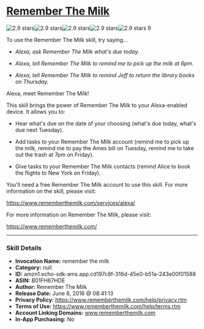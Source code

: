 # [Remember The Milk](http://alexa.amazon.com/#skills/amzn1.echo-sdk-ams.app.cd197c8f-316d-45e0-b51a-243e00f01588)
![2.9 stars](../../images/ic_star_black_18dp_1x.png)![2.9 stars](../../images/ic_star_black_18dp_1x.png)![2.9 stars](../../images/ic_star_half_black_18dp_1x.png)![2.9 stars](../../images/ic_star_border_black_18dp_1x.png)![2.9 stars](../../images/ic_star_border_black_18dp_1x.png) 9

To use the Remember The Milk skill, try saying...

* *Alexa, ask Remember The Milk what's due today.*

* *Alexa, tell Remember The Milk to remind me to pick up the milk at 6pm.*

* *Alexa, tell Remember The Milk to remind Jeff to return the library books on Thursday.*

Alexa, meet Remember The Milk!

This skill brings the power of Remember The Milk to your Alexa-enabled device. It allows you to:

* Hear what's due on the date of your choosing (what's due today, what's due next Tuesday).

* Add tasks to your Remember The Milk account (remind me to pick up the milk, remind me to pay the Amex bill on Tuesday, remind me to take out the trash at 7pm on Friday).

* Give tasks to your Remember The Milk contacts (remind Alice to book the flights to New York on Friday).

You'll need a free Remember The Milk account to use this skill. For more information on the skill, please visit:

https://www.rememberthemilk.com/services/alexa/

For more information on Remember The Milk, please visit:

https://www.rememberthemilk.com/

***

### Skill Details

* **Invocation Name:** remember the milk
* **Category:** null
* **ID:** amzn1.echo-sdk-ams.app.cd197c8f-316d-45e0-b51a-243e00f01588
* **ASIN:** B01FH67HDE
* **Author:** Remember The Milk
* **Release Date:** June 8, 2016 @ 08:41:13
* **Privacy Policy:** https://www.rememberthemilk.com/help/privacy.rtm
* **Terms of Use:** https://www.rememberthemilk.com/help/terms.rtm
* **Account Linking Domains:** www.rememberthemilk.com
* **In-App Purchasing:** No
